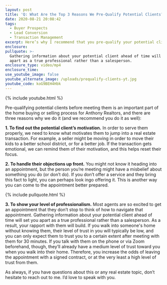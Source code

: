 ```yaml
---
layout: post
title: 'Q: What Are the Top 3 Reasons We Pre-Qualify Potential Clients?'
date: 2020-08-21 20:08:42
tags:
  - Buyer Prospects
  - Lead Conversion
  - Transaction Management
excerpt: Here’s why I recommend that you pre-qualify your potential clients.
enclosure:
pullquote: >-
  Gathering information about your potential client ahead of time will set you
  apart as a true professional rather than a salesperson.
enclosure_type: video/mp4
enclosure_time:
use_youtube_image: false
youtube_alternate_image: /uploads/prequalify-clients-yt.jpg
youtube_code: koG9BEH4Hbk
---
```


{% include youtube.html %}

Pre-qualifying potential clients before meeting them is an important part of the home buying or selling process for Anthony Realtors, and there are three reasons why we do it (and we recommend you do it as well):

**1\. To find out the potential client’s motivation.** In order to serve them properly, we need to know what motivates them to jump into a real estate transaction. For example, a seller might be moving in order to move their kids to a better school district, or for a better job. If the transaction gets emotional, we can remind them of their motivation, and this helps reset their focus.&nbsp;

**2\. To handle their objections up front.** You might not know it heading into an appointment, but the person you’re meeting might have a misbelief about something you do (or don’t do). If you don’t offer a service and they bring this fact to light, you can perhaps look ingo offering it. This is another way you can come to the appointment better prepared.&nbsp;

{% include pullquote.html %}

**3\. To show your level of professionalism.** Most agents are so excited to get an appointment that they don’t stop to think of how to navigate that appointment. Gathering information about your potential client ahead of time will set you apart as a true professional rather than a salesperson. As a result, your rapport with them will build. If you walk into someone's home without knowing them, their level of trust in you will typically be low, and you can only expect them to trust you to a certain extent after meeting with them for 30 minutes. If you talk with them on the phone or via Zoom beforehand, though, they’ll already have a medium level of trust toward you when you walk into their home. Therefore, you increase the odds of leaving the appointment with a signed contract, or at the very least a high level of trust from them.&nbsp;

As always, if you have questions about this or any real estate topic, don’t hesitate to reach out to me. I’d love to speak with you.